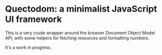 # Quectodom: a minimalist JavaScript UI framework

This is a very crude wrapper around the browser Document Object Model API, with
some helpers for fetching resources and formatting numbers.

It's a work in progress.
